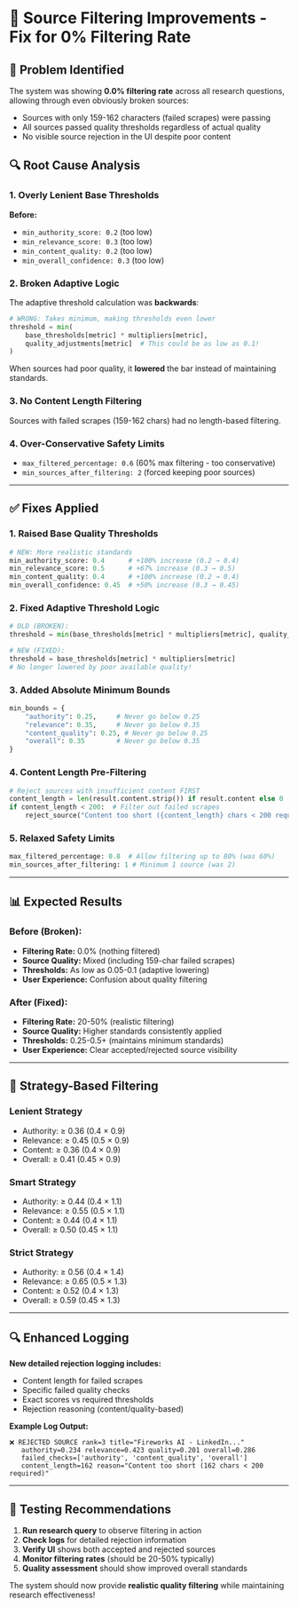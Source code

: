 # 🔧 Source Filtering Improvements - Fix for 0% Filtering Rate

## 🚨 **Problem Identified**

The system was showing **0.0% filtering rate** across all research questions, allowing through even obviously broken sources:
- Sources with only 159-162 characters (failed scrapes) were passing 
- All sources passed quality thresholds regardless of actual quality
- No visible source rejection in the UI despite poor content

## 🔍 **Root Cause Analysis**

### **1. Overly Lenient Base Thresholds**
**Before:**
- `min_authority_score: 0.2` (too low)
- `min_relevance_score: 0.3` (too low) 
- `min_content_quality: 0.2` (too low)
- `min_overall_confidence: 0.3` (too low)

### **2. Broken Adaptive Logic**
The adaptive threshold calculation was **backwards**:
```python
# WRONG: Takes minimum, making thresholds even lower
threshold = min(
    base_thresholds[metric] * multipliers[metric],
    quality_adjustments[metric]  # This could be as low as 0.1!
)
```

When sources had poor quality, it **lowered** the bar instead of maintaining standards.

### **3. No Content Length Filtering**
Sources with failed scrapes (159-162 chars) had no length-based filtering.

### **4. Over-Conservative Safety Limits**
- `max_filtered_percentage: 0.6` (60% max filtering - too conservative)
- `min_sources_after_filtering: 2` (forced keeping poor sources)

---

## ✅ **Fixes Applied**

### **1. Raised Base Quality Thresholds**
```python
# NEW: More realistic standards
min_authority_score: 0.4      # +100% increase (0.2 → 0.4)
min_relevance_score: 0.5      # +67% increase (0.3 → 0.5)
min_content_quality: 0.4      # +100% increase (0.2 → 0.4)
min_overall_confidence: 0.45  # +50% increase (0.3 → 0.45)
```

### **2. Fixed Adaptive Threshold Logic**
```python
# OLD (BROKEN):
threshold = min(base_thresholds[metric] * multipliers[metric], quality_adjustments[metric])

# NEW (FIXED):
threshold = base_thresholds[metric] * multipliers[metric]
# No longer lowered by poor available quality!
```

### **3. Added Absolute Minimum Bounds**
```python
min_bounds = {
    "authority": 0.25,     # Never go below 0.25
    "relevance": 0.35,     # Never go below 0.35  
    "content_quality": 0.25, # Never go below 0.25
    "overall": 0.35        # Never go below 0.35
}
```

### **4. Content Length Pre-Filtering**
```python
# Reject sources with insufficient content FIRST
content_length = len(result.content.strip()) if result.content else 0
if content_length < 200:  # Filter out failed scrapes
    reject_source("Content too short ({content_length} chars < 200 required)")
```

### **5. Relaxed Safety Limits**
```python
max_filtered_percentage: 0.8  # Allow filtering up to 80% (was 60%)
min_sources_after_filtering: 1 # Minimum 1 source (was 2)
```

---

## 📊 **Expected Results**

### **Before (Broken):**
- **Filtering Rate:** 0.0% (nothing filtered)
- **Source Quality:** Mixed (including 159-char failed scrapes)
- **Thresholds:** As low as 0.05-0.1 (adaptive lowering)
- **User Experience:** Confusion about quality filtering

### **After (Fixed):**
- **Filtering Rate:** 20-50% (realistic filtering)
- **Source Quality:** Higher standards consistently applied
- **Thresholds:** 0.25-0.5+ (maintains minimum standards)
- **User Experience:** Clear accepted/rejected source visibility

---

## 🎯 **Strategy-Based Filtering**

### **Lenient Strategy**
- Authority: ≥ 0.36 (0.4 × 0.9)
- Relevance: ≥ 0.45 (0.5 × 0.9) 
- Content: ≥ 0.36 (0.4 × 0.9)
- Overall: ≥ 0.41 (0.45 × 0.9)

### **Smart Strategy** 
- Authority: ≥ 0.44 (0.4 × 1.1)
- Relevance: ≥ 0.55 (0.5 × 1.1)
- Content: ≥ 0.44 (0.4 × 1.1)
- Overall: ≥ 0.50 (0.45 × 1.1)

### **Strict Strategy**
- Authority: ≥ 0.56 (0.4 × 1.4)
- Relevance: ≥ 0.65 (0.5 × 1.3)
- Content: ≥ 0.52 (0.4 × 1.3)
- Overall: ≥ 0.59 (0.45 × 1.3)

---

## 🔍 **Enhanced Logging**

**New detailed rejection logging includes:**
- Content length for failed scrapes
- Specific failed quality checks
- Exact scores vs required thresholds
- Rejection reasoning (content/quality-based)

**Example Log Output:**
```
❌ REJECTED SOURCE rank=3 title="Fireworks AI - LinkedIn..."
   authority=0.234 relevance=0.423 quality=0.201 overall=0.286
   failed_checks=['authority', 'content_quality', 'overall']
   content_length=162 reason="Content too short (162 chars < 200 required)"
```

---

## 🚀 **Testing Recommendations**

1. **Run research query** to observe filtering in action
2. **Check logs** for detailed rejection information
3. **Verify UI** shows both accepted and rejected sources
4. **Monitor filtering rates** (should be 20-50% typically)
5. **Quality assessment** should show improved overall standards

The system should now provide **realistic quality filtering** while maintaining research effectiveness! 